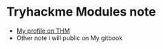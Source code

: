 # Tryhackme Modules note

* [My profile on THM](https://tryhackme.com/p/Kayiyan)
* Other note i will public on My gitbook




